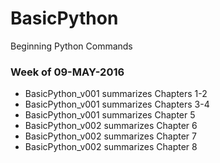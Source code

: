 # BasicPython
Beginning Python Commands
  
### Week of 09-MAY-2016
* BasicPython_v001 summarizes Chapters 1-2
* BasicPython_v001 summarizes Chapters 3-4
* BasicPython_v001 summarizes Chapter 5
* BasicPython_v002 summarizes Chapter 6
* BasicPython_v002 summarizes Chapter 7
* BasicPython_v002 summarizes Chapter 8
